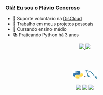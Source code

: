 ### Olá! Eu sou o Flávio Generoso

- 🔭 Suporte voluntário na <a href="https://discloudbot.com/">DisCloud</a>
- 👜 Trabalho em meus projetos pessoais
- 📖 Cursando ensino médio
- 📚 Praticando Python há 3 anos

<div align="center">
  <a href="https://github.com/generosodev">
  <img height="180em" src="https://github-readme-stats.vercel.app/api?username=generosodev&show_icons=true&theme=dracula&include_all_commits=true&count_private=true"/>
  <img height="180em" src="https://github-readme-stats.vercel.app/api/top-langs/?username=generosodev&layout=compact&langs_count=7&theme=dracula"/>
</div><br>
  
  ##
<div style="display: inline_block" align="center"><br>
  <img align="center" alt="Generoso-Python" height="30" width="40" src="https://raw.githubusercontent.com/devicons/devicon/master/icons/python/python-original.svg">
  <img align="center" alt="Generos-SQL" height="30" width="40" src="https://raw.githubusercontent.com/devicons/devicon/master/icons/mysql/mysql-original.svg">
</div><br>
  
  
<div align="center"> 
  <a href="https://www.youtube.com/channel/UCgia9q1ja1iThsu3TF1e5Gw" target="_blank"><img src="https://img.shields.io/badge/YouTube-FF0000?style=for-the-badge&logo=youtube&logoColor=white" target="_blank"></a>
  <a href="https://instagram.com/flaviogenerosoo" target="_blank"><img src="https://img.shields.io/badge/-Instagram-%23E4405F?style=for-the-badge&logo=instagram&logoColor=white" target="_blank"></a>
  <a href="https://www.linkedin.com/in/fl%C3%A1vio-generoso-98596a236/" target="_blank"><img src="https://img.shields.io/badge/-LinkedIn-%230077B5?style=for-the-badge&logo=linkedin&logoColor=white" target="_blank"></a> 

</div>
